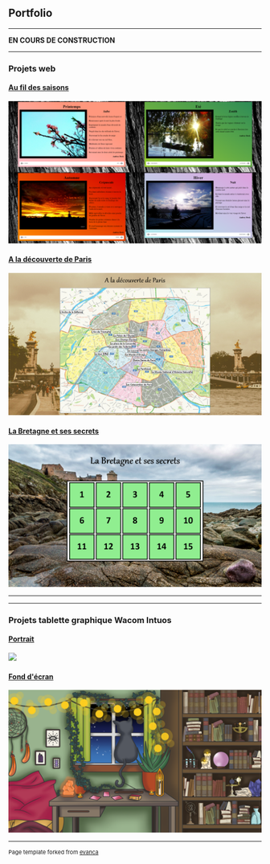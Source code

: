 ## Portfolio

---

**EN COURS DE CONSTRUCTION**

---

### Projets web

#### [Au fil des saisons](/infos_saisons.md)
<img src="images/saisons/presentation_saisons.png"/>

#### [A la découverte de Paris](/infos_paris.md)
<img src="images/paris/accueil_paris.png"/>

#### [La Bretagne et ses secrets](/infos_bretagne.md)
<img src="images/bretagne/accueil_bretagne.png"/>

---
---

### Projets tablette graphique Wacom Intuos

#### [Portrait](/portrait.md)
<img src="images/graphique/scene_v4_bg_nature.png"/>

#### [Fond d'écran](/fonddecran.md)
<img src="images/graphique/chamber.png"/>

---
<p style="font-size:11px">Page template forked from <a href="https://github.com/evanca/quick-portfolio">evanca</a></p>
<!-- Remove above link if you don't want to attibute -->
